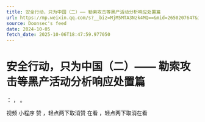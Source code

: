 ```yaml
---
title: 安全行动，只为中国（二）—— 勒索攻击等黑产活动分析响应处置篇
url: https://mp.weixin.qq.com/s?__biz=MjM5MTA3Nzk4MQ==&mid=2650207647&idx=1&sn=e3fc680617fed0efb6b12f40fedd969e
source: Doonsec's feed
date: 2024-10-05
fetch_date: 2025-10-06T18:47:59.977050
---
```


# 安全行动，只为中国（二）—— 勒索攻击等黑产活动分析响应处置篇

：
，
。

视频
小程序
赞
，轻点两下取消赞
在看
，轻点两下取消在看